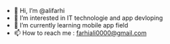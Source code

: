 - 👋 Hi, I’m @alifarhi
- 👀 I’m interested in IT technologie and app devloping
- 🌱 I’m currently learning mobile app field
- 📫 How to reach me : farhiali0000@gmail.com


<!---
alifarhi/alifarhi is a ✨ special ✨ repository because its `README.md` (this file) appears on your GitHub profile.
You can click the Preview link to take a look at your changes.
--->
